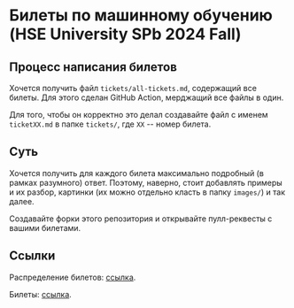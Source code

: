 # Билеты по машинному обучению (HSE University SPb 2024 Fall)

## Процесс написания билетов

Хочется получить файл `tickets/all-tickets.md`, содержащий все билеты. Для этого сделан GitHub Action, мерджащий
все файлы в один.

Для того, чтобы он корректно это делал создавайте файл с именем `ticketXX.md` в папке `tickets/`, где `XX` -- номер
билета.

## Суть

Хочется получить для каждого билета максимально подробный (в рамках разумного) ответ. Поэтому, наверно, стоит добавлять
примеры и их разбор, картинки (их можно отдельно класть в папку `images/`) и так далее.

Создавайте форки этого репозитория и открывайте пулл-реквесты с вашими билетами.

## Ссылки

Распределение билетов: [ссылка](https://docs.google.com/spreadsheets/d/1AR5GIJRIXUvSIakBy9xTuffrAXEhxEXKZawnvaI54sM/edit?gid=0#gid=0).

Билеты: [ссылка](https://docs.yandex.ru/docs/view?url=ya-disk-public%3A%2F%2FTce3Hg4R521%2FAeGvN14%2FuhhBJbYmfaf3PaCuY7embqZnn%2BiIO%2BBq00rZ5aTL40zE%2Bb3nCKLCVTJ%2BSInaOUvvHQ%3D%3D%3A%2F%D0%91%D0%B8%D0%BB%D0%B5%D1%82%D1%8B.pdf&name=%D0%91%D0%B8%D0%BB%D0%B5%D1%82%D1%8B.pdf&nosw=1).
